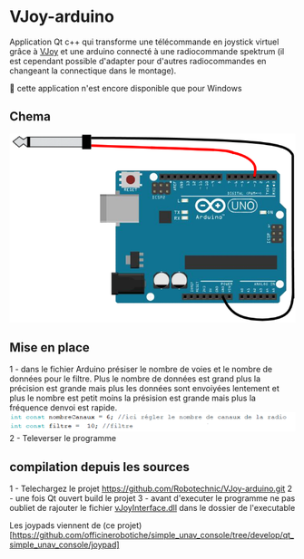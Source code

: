 # VJoy-arduino
Application Qt c++ qui transforme une télécommande en joystick virtuel grâce à [VJoy](http://vjoystick.sourceforge.net/site/index.php) et une arduino connecté à une radiocommande spektrum (il est cependant possible d'adapter pour d'autres radiocommandes en changeant la connectique dans le montage).

🚩 cette application n'est encore disponible que pour Windows

## Chema
![chema de montage](https://github.com/Robotechnic/VJoy-arduino/blob/master/images/arduinoShema.png)

## Mise en place
1 - dans le fichier Arduino présiser le nombre de voies et le nombre de données pour le filtre. Plus le nombre de données est grand plus la précision est grande mais plus les données sont envoiyées lentement et plus le nombre est petit moins la présision est grande mais plus la fréquence denvoi est rapide.
![démo des éxplications](https://github.com/Robotechnic/VJoy-arduino/blob/master/images/demo1.png)
2 - Televerser le programme

## compilation depuis les sources
1 - Telechargez le projet https://github.com/Robotechnic/VJoy-arduino.git
2 - une fois Qt ouvert build le projet
3 - avant d'executer le programme ne pas oubliet de rajouter le fichier [vJoyInterface.dll](https://github.com/Robotechnic/VJoy-arduino/tree/master/vJoyLib) dans le dossier de l'executable


Les joypads viennent de (ce projet)[https://github.com/officinerobotiche/simple_unav_console/tree/develop/qt_simple_unav_console/joypad]